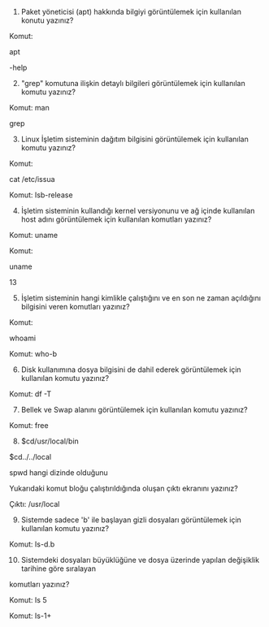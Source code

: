 1. Paket yöneticisi (apt) hakkında bilgiyi görüntülemek için kullanılan konutu yazınız?

Komut:

apt

-help

2. "grep" komutuna ilişkin detaylı bilgileri görüntülemek için kullanılan komutu yazınız?

Komut: man

grep

3. Linux İşletim sisteminin dağıtım bilgisini görüntülemek için kullanılan komutu yazınız?

Komut:

cat /etc/issua

Komut: Isb-release

4. İşletim sisteminin kullandığı kernel versiyonunu ve ağ içinde kullanılan host adını görüntülemek için kullanılan komutları yazınız?

Komut: uname

Komut:

uname

13

5. İşletim sisteminin hangi kimlikle çalıştığını ve en son ne zaman açıldığını bilgisini veren komutları yazınız?

Komut:

whoami

Komut: who-b

6. Disk kullanımına dosya bilgisini de dahil ederek görüntülemek için kullanılan komutu yazınız?

Komut: df -T

7. Bellek ve Swap alanını görüntülemek için kullanılan komutu yazınız?

Komut: free

8. $cd/usr/local/bin

$cd../../local

spwd hangi dizinde olduğunu

Yukarıdaki komut bloğu çalıştırıldığında oluşan çıktı ekranını yazınız?

Çıktı: /usr/local

9. Sistemde sadece 'b' ile başlayan gizli dosyaları görüntülemek için kullanılan komutu yazınız?

Komut: Is-d.b

10. Sistemdeki dosyaları büyüklüğüne ve dosya üzerinde yapılan değişiklik tarihine göre sıralayan

komutları yazınız?

Komut: Is 5

Komut: Is-1+
